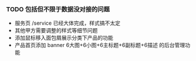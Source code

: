 ### TODO 包括但不限于数据没对接的问题

* 服务页 /service  已经大体完成，样式搞不太定
* 其他甲方需要调整的样式等细节问题
* 添加鼠标移入面包屑展示分类下产品的功能
* 产品首页添加 banner 6大图+6小图+6主标题+6副标题+6描述 的后台管理功能
